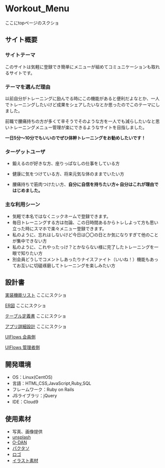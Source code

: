 # Workout_Menu

ここにtopページのスクショ

## サイト概要
### サイトテーマ
このサイトは気軽に登録でき簡単にメニューが組めてコミュニケーションも取れるサイトです。

### テーマを選んだ理由
以前自分がトレーニングに励んでる時にこの機能があると便利だよなとか、一人でトレーニングしたいけど成果をシェアしたいなとか思ったのでこのテーマにしました。

前職で腰痛持ちの方が多くて辛そうでそのような方を一人でも減らしたいなと思いトレーニングメニュー管理が楽にできるようなサイトを目指しました。

__一日5分〜10分でもいいのでぜひ体幹トレーニングをお勧めしたいです！__

### ターゲットユーザ
- 鍛えるのが好きな方、座りっぱなしの仕事をしている方

- 健康に気をつけている方、将来元気な体のままでいたい方

- 腰痛持ちで筋肉つけたい方、__自分に自信を持ちたい方←自分はこれが理由ではじめました。__

### 主な利用シーン
- 気軽で本名ではなくニックネームで登録できます。
- 毎日トレーニングする方は勿論、この日時間あるからトレしよって方も思い立った時にスマホで楽々メニュー登録できます。
- 私のように、忘れはしないけど今日は〇〇の日とか気になりすぎて他のことが集中できない方
- 私のように、これやったっけ？とかならない様に完了したトレーニングを一眼で知りたい方
- 別会員どうしでコメントしあったりナイスファイト（いいね！）機能もあってお互いに切磋琢磨してトレーニングを楽しみたい方

## 設計書
[実装機能リスト](https://docs.google.com/spreadsheets/d/1AUAPTN04nns7Bjc515HlTkGqKKKndizYBcRg9PL4jFA/edit#gid=375590402)
ここにスクショ

[ER図](https://app.diagrams.net/#G14q6rDYAwDAASZ5QK5UYAL9FmjOA39Slh)
ここにスクショ

[テーブル定義書](https://docs.google.com/spreadsheets/d/1AZk1XgT5Xc2FxfKl6J8KFXE9Ry83AFYarRUiwmbrt5s/edit#gid=1243549839)
ここにスクショ

[アプリ詳細設計](https://docs.google.com/spreadsheets/d/1npZOxlI0B2XuQbn5e5en5DpArRS9ojG-gHHTHZBI7sU/edit#gid=549108681)
ここにスクショ

[UIFlows 会員側](https://app.diagrams.net/#G15lU6qzuP_lo_MJ4K2YOdCYuUMkq0gKWO)

[UIFlows 管理者側](https://app.diagrams.net/#G1bvUR7iiwS9vNRVZmkH4ORwvzISUAh7yv)

## 開発環境
- OS：Linux(CentOS)
- 言語：HTML,CSS,JavaScript,Ruby,SQL
- フレームワーク：Ruby on Rails
- JSライブラリ：jQuery
- IDE：Cloud9

## 使用素材
- 写真、画像提供
- [unsplash](https://unsplash.com/ja)
- [O-DAN](https://o-dan.net/ja/)
- [パクタソ](https://www.pakutaso.com/)
- [ロゴ](https://www.designevo.com/)
- [イラスト素材](https://www.ac-illust.com/)
